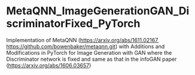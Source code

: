 # MetaQNN_ImageGenerationGAN_DiscriminatorFixed_PyTorch
Implementation of MetaQNN (https://arxiv.org/abs/1611.02167, https://github.com/bowenbaker/metaqnn.git) with Additions and Modifications in PyTorch for Image Generation with GAN where the Discriminator network is fixed and same as that in the infoGAN paper (https://arxiv.org/abs/1606.03657)
